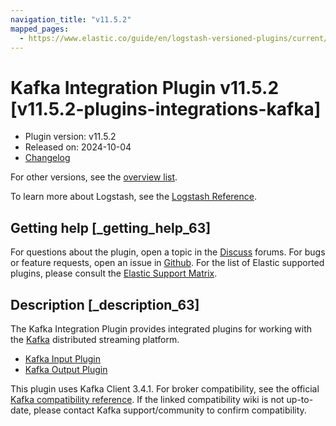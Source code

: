 ```yaml
---
navigation_title: "v11.5.2"
mapped_pages:
  - https://www.elastic.co/guide/en/logstash-versioned-plugins/current/v11.5.2-plugins-integrations-kafka.html
---
```


# Kafka Integration Plugin v11.5.2 [v11.5.2-plugins-integrations-kafka]


* Plugin version: v11.5.2
* Released on: 2024-10-04
* [Changelog](https://github.com/logstash-plugins/logstash-integration-kafka/blob/v11.5.2/CHANGELOG.md)

For other versions, see the [overview list](integration-kafka-index.md).

To learn more about Logstash, see the [Logstash Reference](logstash://reference/index.md).

## Getting help [_getting_help_63]

For questions about the plugin, open a topic in the [Discuss](http://discuss.elastic.co) forums. For bugs or feature requests, open an issue in [Github](https://github.com/logstash-plugins/logstash-integration-kafka). For the list of Elastic supported plugins, please consult the [Elastic Support Matrix](https://www.elastic.co/support/matrix#matrix_logstash_plugins).


## Description [_description_63]

The Kafka Integration Plugin provides integrated plugins for working with the [Kafka](https://kafka.apache.org/) distributed streaming platform.

* [Kafka Input Plugin](logstash://reference/plugins-inputs-kafka.md)
* [Kafka Output Plugin](logstash://reference/plugins-outputs-kafka.md)

This plugin uses Kafka Client 3.4.1. For broker compatibility, see the official [Kafka compatibility reference](https://cwiki.apache.org/confluence/display/KAFKA/Compatibility+Matrix). If the linked compatibility wiki is not up-to-date, please contact Kafka support/community to confirm compatibility.


